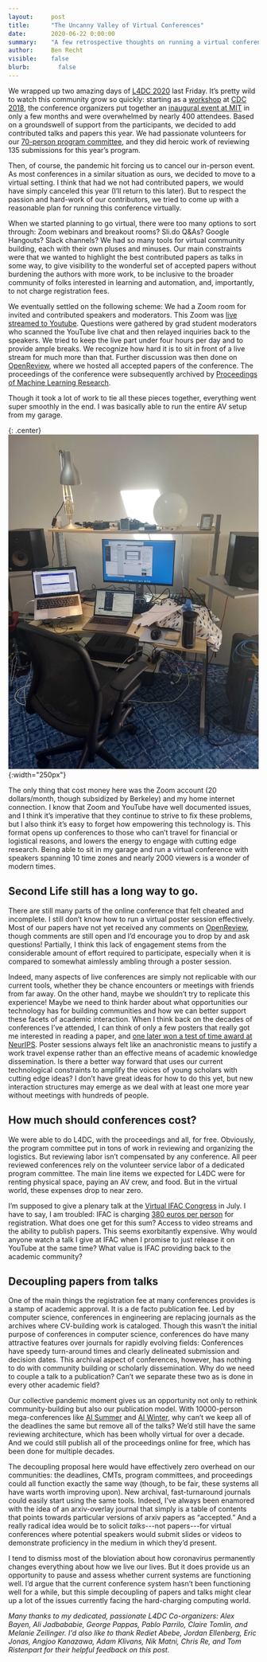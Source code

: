 ```yaml
---
layout:     post
title:      "The Uncanny Valley of Virtual Conferences"
date:       2020-06-22 0:00:00
summary:    "A few retrospective thoughts on running a virtual conference. What worked, what didn't work, and what I might encourage moving forward."
author:     Ben Recht
visible:    false
blurb: 		  false
---
```


We wrapped up two amazing days of [L4DC 2020](http://www.l4dc.org/) last Friday. It’s pretty wild to watch this community grow so quickly: starting as a [workshop](https://kgatsis.github.io/learning_for_control_workshop_CDC2018/) at [CDC 2018](https://kgatsis.github.io/learning_for_control_workshop_CDC2018/), the conference organizers put together an [inaugural event at MIT](https://l4dc.mit.edu/) in only a few months and were overwhelmed by nearly 400 attendees. Based on a groundswell of support from the participants, we decided to add contributed talks and papers this year. We had passionate volunteers for our [70-person program committee](https://sites.google.com/berkeley.edu/l4dc/organizers-pc), and they did heroic work of reviewing 135 submissions for this year’s program.

Then, of course, the pandemic hit forcing us to cancel our in-person event. As most conferences in a similar situation as ours, we decided to move to a virtual setting. I think that had we not had contributed papers, we would have simply canceled this year (I’ll return to this later). But to respect the passion and hard-work of our contributors, we tried to come up with a reasonable plan for running this conference virtually.

When we started planning to go virtual, there were too many options to sort through: Zoom webinars and breakout rooms? Sli.do Q&As? Google Hangouts? Slack channels? We had so many tools for virtual community building, each with their own pluses and minuses. Our main constraints were that we wanted to highlight the best contributed papers as talks in some way, to give visibility to the wonderful set of accepted papers without burdening the authors with more work, to be inclusive to the broader community of folks interested in learning and automation, and, importantly, to not charge registration fees.

We eventually settled on the following scheme:
We had a Zoom room for invited and contributed speakers and moderators.
This Zoom was [live streamed to Youtube](https://www.youtube.com/watch?v=b_sJb1k9dVY).
Questions were gathered by grad student moderators who scanned the YouTube live chat and then relayed inquiries back to the speakers.
We tried to keep the live part under four hours per day and to provide ample breaks. We recognize how hard it is to sit in front of a live stream for much more than that.
Further discussion was then done on [OpenReview](https://openreview.net/group?id=L4DC.org/2020/Conference), where we hosted all accepted papers of the conference.
The proceedings of the conference were subsequently archived by [Proceedings of Machine Learning Research](http://proceedings.mlr.press/).

Though it took a lot of work to tie all these pieces together, everything went super smoothly in the end. I was basically able to run the entire AV setup from my garage.

{: .center}
![where the magic happens](/assets/command_station.jpg){:width="250px"}

The only thing that cost money here was the Zoom account (20 dollars/month, though subsidized by Berkeley) and my home internet connection. I know that Zoom and YouTube have well documented issues, and I think it’s imperative that they continue to strive to fix these problems, but I also think it’s easy to forget how empowering this technology is. This format opens up conferences to those who can’t travel for financial or logistical reasons, and lowers the energy to engage with cutting edge research. Being able to sit in my garage and run a virtual conference with speakers spanning 10 time zones and nearly 2000 viewers is a wonder of modern times.

## Second Life still has a long way to go.

There are still many parts of the online conference that felt cheated and incomplete. I still don’t know how to run a virtual poster session effectively. Most of our papers have not yet received any comments on [OpenReview](https://openreview.net/group?id=L4DC.org/2020/Conference), though comments are still open and I’d encourage you to drop by and ask questions! Partially, I think this lack of engagement stems from the considerable amount of effort required to participate, especially when it is compared to somewhat aimlessly ambling through a poster session.

Indeed, many aspects of live conferences are simply not replicable with our current tools, whether they be chance encounters or meetings with friends from far away. On the other hand, maybe we shouldn’t try to replicate this experience! Maybe we need to think harder about what opportunities our technology has for building communities and how we can better support these facets of academic interaction. When I think back on the decades of conferences I’ve attended, I can think of only a few posters that really got me interested in reading a paper, and [one later won a test of time award at NeurIPS](https://papers.nips.cc/paper/3323-the-tradeoffs-of-large-scale-learning.pdf). Poster sessions always felt like an anachronistic means to justify a work travel expense rather than an effective means of academic knowledge dissemination. Is there a better way forward that uses our current technological constraints to amplify the voices of young scholars with cutting edge ideas? I don’t have great ideas for how to do this yet, but new interaction structures may emerge as we deal with at least one more year without meetings with hundreds of people.

## How much should conferences cost?

We were able to do L4DC, with the proceedings and all, for free. Obviously, the program committee put in tons of work in reviewing and organizing the logistics. But reviewing labor isn’t compensated by any conference. All peer reviewed conferences rely on the volunteer service labor of a dedicated program committee. The main line items we expected for L4DC were for renting physical space, paying an AV crew, and food. But in the virtual world, these expenses drop to near zero.

I’m supposed to give a plenary talk at the [Virtual IFAC Congress](https://www.ifac2020.org/) in July. I have to say, I am troubled: IFAC is charging [380 euros per person](https://www.ifac2020.org/registration/) for registration. What does one get for this sum? Access to video streams and the ability to publish papers. This seems exorbitantly expensive. Why would anyone watch a talk I give at IFAC when I promise to just release it on YouTube at the same time? What value is IFAC providing back to the academic community?

## Decoupling papers from talks

One of the main things the registration fee at many conferences provides is a stamp of academic approval. It is a de facto publication fee. Led by computer science, conferences in engineering are replacing journals as the archives where CV-building work is cataloged. Though this wasn’t the initial purpose of conferences in computer science, conferences do have many attractive features over journals for rapidly evolving fields: Conferences have speedy turn-around times and clearly delineated submission and decision dates. This archival aspect of conferences, however, has nothing to do with community building or scholarly dissemination. Why do we need to couple a talk to a publication? Can’t we separate these two as is done in every other academic field?

Our collective pandemic moment gives us an opportunity not only to rethink community-building but also our publication model. With 10000-person mega-conferences like [AI Summer](http://icml.cc) and [AI Winter](http://neurips.cc), why can’t we keep all of the deadlines the same but remove all of the talks? We’d still have the same reviewing architecture, which has been wholly virtual for over a decade. And we could still publish all of the proceedings online for free, which has been done for multiple decades.

The decoupling proposal here would have effectively zero overhead on our communities: the deadlines, CMTs, program committees, and proceedings could all function exactly the same way (though, to be fair, these systems all have warts worth improving upon). New archival, fast-turnaround journals could easily start using the same tools. Indeed, I’ve always been enamored with the idea of an arxiv-overlay journal that simply is a table of contents that points towards particular versions of arxiv papers as “accepted.” And a really radical idea would be to solicit _talks_---not papers---for virtual conferences where potential speakers would submit slides or videos to demonstrate proficiency in the medium in which they’d present.

I tend to dismiss most of the bloviation about how coronavirus permanently changes everything about how we live our lives. But it does provide us an opportunity to pause and assess whether current systems are functioning well. I’d argue that the current conference system hasn’t been functioning well for a while, but this simple decoupling of papers and talks might clear up a lot of the issues currently facing the hard-charging computing world.

*Many thanks to my dedicated, passionate L4DC Co-organizers: Alex Bayen, Ali Jadbababie, George Pappas, Pablo Parrilo, Claire Tomlin, and Melanie Zeilinger. I'd also like to thank Rediet Abebe, Jordan Ellenberg, Eric Jonas, Angjoo Kanazawa, Adam Klivans, Nik Matni, Chris Re, and Tom Ristenpart for their helpful feedback on this post.*
